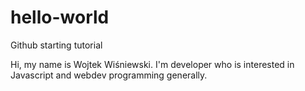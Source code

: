 # hello-world

Github starting tutorial

Hi, my name is Wojtek Wiśniewski. I'm developer who is interested in Javascript and webdev programming generally.
